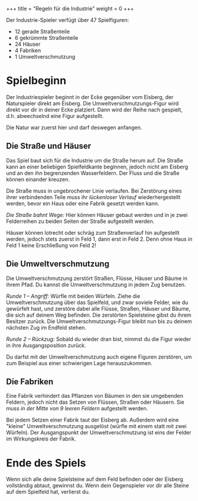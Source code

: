 +++
title = "Regeln für die Industrie"
weight = 0
+++

Der Industrie-Spieler verfügt über 47 Spielfiguren:

- 12 gerade Straßenteile
- 6 gekrümmte Straßenteile
- 24 Häuser
- 4 Fabriken
- 1 Umweltverschmutzung

# Spielbeginn

Der Industriespieler beginnt in der Ecke gegenüber vom Eisberg, der Naturspieler direkt am Eisberg.
Die Umweltverschmutzungs-Figur wird direkt vor dir in deiner Ecke platziert.
Dann wird der Reihe nach gespielt, d.h. abwechselnd eine Figur aufgestellt.

Die Natur war zuerst hier und darf deswegen anfangen.

## Die Straße und Häuser

Das Spiel baut sich für die Industrie um die Straße herum auf.
Die Straße kann an einer beliebigen Spielfeldkante beginnen, jedoch nicht am Eisberg und an den ihn begrenzenden Wasserfeldern.
Der Fluss und die Straße können einander kreuzen.

Die Straße muss in ungebrochener Linie verlaufen.
Bei Zerstörung eines ihrer verbindenden Teile muss ihr *lückenloser Verlauf* wiederhergestellt werden, bevor ein Haus oder eine Fabrik gesetzt werden kann.

*Die Straße bahnt Wege:* Hier können Häuser gebaut werden und in je zwei Felderreihen zu beiden Seiten der Straße aufgestellt werden.

Häuser können lotrecht oder schräg zum Straßenverlauf hin aufgestellt werden, jedoch stets zuerst in Feld 1, dann erst in Feld 2.
Denn ohne Haus in Feld 1 keine Erschließung von Feld 2!

## Die Umweltverschmutzung

Die Umweltverschmutzung zerstört Straßen, Flüsse, Häuser und Bäume in ihrem Pfad.
Du kannst die Umweltverschmutzung in jedem Zug benutzen.

*Runde 1 – Angriff:* Würfle mit beiden Würfeln.
Ziehe die Umweltverschmutzung über das Spielfeld, und zwar soviele Felder, wie du gewürfelt hast, und zerstöre dabei alle Flüsse, Straßen, Häuser und Bäume, die sich auf deinem Weg befinden.
Die zerstörten Spielsteine gibst du ihrem Besitzer zurück.
Die Umweltverschmutzungs-Figur bleibt nun bis zu deinem nächsten Zug im Endfeld stehen.

*Runde 2 – Rückzug:* Sobald du wieder dran bist, nimmst du die Figur wieder in ihre Ausgangsposition zurück.

Du darfst mit der Umweltverschmutzung auch eigene Figuren zerstören, um zum Beispiel aus einer schwierigen Lage herauszukommen.

## Die Fabriken

Eine Fabrik verhindert das Pflanzen von Bäumen in den sie umgebenden Feldern, jedoch nicht das Setzen von Flüssen, Straßen oder Häusern.
Sie muss *in der Mitte von 9 leeren Feldern* aufgestellt werden.

Bei jedem Setzen einer Fabrik taut der Eisberg ab.
Außerdem wird eine "kleine" Umweltverschmutzung ausgelöst (würfle mit einem statt mit zwei Würfeln).
Der Ausgangspunkt der Umweltverschmutzung ist eins der Felder im Wirkungskreis der Fabrik.

# Ende des Spiels

Wenn sich alle deine Spielsteine auf dem Feld befinden oder der Eisberg vollständig abtaut, gewinnst du.
Wenn dein Gegenspieler vor dir alle Steine auf dem Spielfeld hat, verlierst du.
